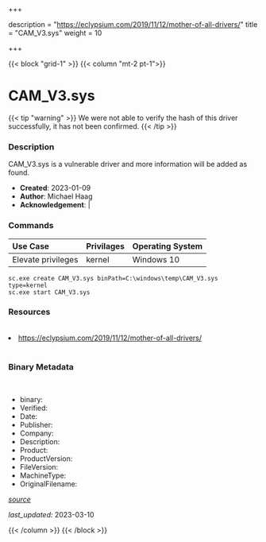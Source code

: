 +++

description = "https://eclypsium.com/2019/11/12/mother-of-all-drivers/"
title = "CAM_V3.sys"
weight = 10

+++


{{< block "grid-1" >}}
{{< column "mt-2 pt-1">}}




# CAM_V3.sys 


{{< tip "warning" >}}
We were not able to verify the hash of this driver successfully, it has not been confirmed.
{{< /tip >}}




### Description


CAM_V3.sys is a vulnerable driver and more information will be added as found.


- **Created**: 2023-01-09
- **Author**: Michael Haag
- **Acknowledgement**:  | [](https://twitter.com/)

### Commands

| Use Case | Privilages | Operating System | 
|:---- | ---- | ---- |
| Elevate privileges | kernel | Windows 10 |

```
sc.exe create CAM_V3.sys binPath=C:\windows\temp\CAM_V3.sys type=kernel
sc.exe start CAM_V3.sys
```

### Resources
<br>


<li><a href=" https://eclypsium.com/2019/11/12/mother-of-all-drivers/"> https://eclypsium.com/2019/11/12/mother-of-all-drivers/</a></li>


<br>




### Binary Metadata
<br>

- binary: 
- Verified: 
- Date: 
- Publisher: 
- Company: 
- Description: 
- Product: 
- ProductVersion: 
- FileVersion: 
- MachineType: 
- OriginalFilename: 

[*source*](https://github.com/magicsword-io/LOLDrivers/tree/main/yaml/cam_v3.sys.yml)

*last_updated:* 2023-03-10


{{< /column >}}
{{< /block >}}
